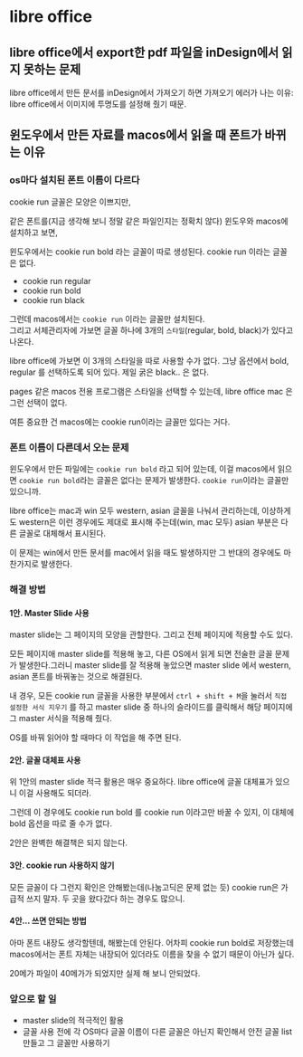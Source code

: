 # libre office

## libre office에서 export한 pdf 파일을 inDesign에서 읽지 못하는 문제

libre office에서 만든 문서를 inDesign에서 가져오기 하면 가져오기 에러가 나는 이유: libre office에서 이미지에 투명도를 설정해 줬기 때문.

## 윈도우에서 만든 자료를 macos에서 읽을 때 폰트가 바뀌는 이유

### os마다 설치된 폰트 이름이 다르다

cookie run 글꼴은 모양은 이쁘지만, 

같은 폰트를(지금 생각해 보니 정말 같은 파일인지는 정확치 않다) 윈도우와 macos에 설치하고 보면, 

윈도우에서는 cookie run bold 라는 글꼴이 따로 생성된다.
cookie run 이라는 글꼴은 없다.

- cookie run regular
- cookie run bold
- cookie run black

그런데 macos에서는 `cookie run` 이라는 글꼴만 설치된다.  
그리고 서체관리자에 가보면 글꼴 하나에 3개의 `스타일`(regular, bold, black)가 있다고 나온다. 

libre office에 가보면 이 3개의 스타일을 따로 사용할 수가 없다. 그냥 옵션에서 bold, regular 를 선택하도록 되어 있다. 제일 굵은 black.. 은 없다. 

pages 같은 macos 전용 프로그램은 스타일을 선택할 수 있는데, libre office mac 은 그런 선택이 없다. 

여튼 중요한 건 macos에는 cookie run이라는 글꼴만 있다는 거다. 

### 폰트 이름이 다른데서 오는 문제

윈도우에서 만든 파일에는 `cookie run bold` 라고 되어 있는데, 이걸 macos에서 읽으면 `cookie run bold`라는 글꼴은 없다는 문제가 발생한다. `cookie run`이라는 글꼴만 있으니까. 

libre office는 mac과 win 모두 western, asian 글꼴을 나눠서 관리하는데, 이상하게도 western은 이런 경우에도 제대로 표시해 주는데(win, mac 모두) asian 부분은 다른 글꼴로 대체해서 표시된다.

이 문제는 win에서 만든 문서를 mac에서 읽을 때도 발생하지만 그 반대의 경우에도 마찬가지로 발생한다.


### 해결 방법

#### 1안. Master Slide 사용

master slide는 그 페이지의 모양을 관할한다. 그리고 전체 페이지에 적용할 수도 있다. 

모든 페이지애 master slide를 적용해 놓고, 다른 OS에서 읽게 되면 전술한 글꼴 문제가 발생한다.그러니 master slide를 잘 적용해 놓았으면 master slide 에서 western, asian 폰트를 바꿔놓는 것으로 해결된다.

내 경우, 모든 cookie run 글꼴을 사용한 부분에서 `ctrl + shift + M`을 눌러서 `직접 설정한 서식 지우기` 를 하고 master slide 중 하나의 슬라이드를 클릭해서 해당 페이지에 그 master 서식을 적용해 줬다. 

OS를 바꿔 읽어야 할 때마다 이 작업을 해 주면 된다.


#### 2안. 글꼴 대체표 사용

위 1안의 master slide 적극 활용은 매우 중요하다. libre office에 글꼴 대체표가 있으니 이걸 사용해도 되더라. 

그런데 이 경우에도 cookie run bold 를 cookie run 이라고만 바꿀 수 있지, 이 대체에 bold 옵션을 따로 줄 수가 없다. 

2안은 완벽한 해결책은 되지 않는다.


#### 3안. cookie run 사용하지 않기

모든 글꼴이 다 그런지 확인은 안해봤는데(나눔고딕은 문제 없는 듯) cookie run은 가급적 쓰지 말자. 두 곳을 왔다갔다 하는 경우도 많으니.


#### 4안... 쓰면 안되는 방법

아마 폰트 내장도 생각할텐데, 해봤는데 안된다. 어차피  cookie run bold로 저장했는데 macos에서는 폰트 자체는 내장되어 있더라도 이름을 찾을 수 없기 때문이 아닌가 싶다. 

20메가 파일이 40메가가 되었지만 실제 해 보니 안되었다.


### 앞으로 할 일

- master slide의 적극적인 활용
- 글꼴 사용 전에 각 OS마다 글꼴 이름이 다른 글꼴은 아닌지 확인해서 안전 글꼴 list 만들고 그 글꼴만 사용하기